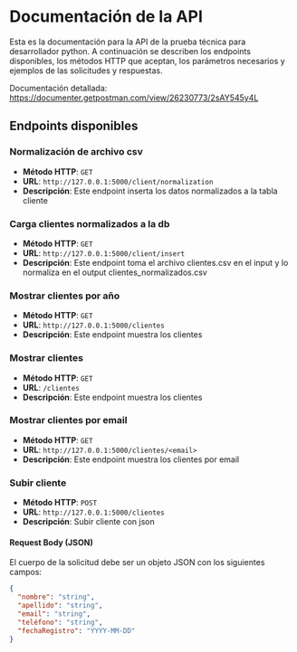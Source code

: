 # Documentación de la API

Esta es la documentación para la API de la prueba técnica para desarrollador python. A continuación se describen los endpoints disponibles, los métodos HTTP que aceptan, los parámetros necesarios y ejemplos de las solicitudes y respuestas.

Documentación detallada: https://documenter.getpostman.com/view/26230773/2sAY545y4L

## Endpoints disponibles

### Normalización de archivo csv

- **Método HTTP**: `GET`
- **URL**: `http://127.0.0.1:5000/client/normalization`
- **Descripción**: Este endpoint inserta los datos normalizados a la tabla cliente

### Carga clientes normalizados a la db

- **Método HTTP**: `GET`
- **URL**: `http://127.0.0.1:5000/client/insert`
- **Descripción**: Este endpoint toma el archivo clientes.csv en el input y lo normaliza en el output clientes_normalizados.csv


### Mostrar clientes por año

- **Método HTTP**: `GET`
- **URL**: `http://127.0.0.1:5000/clientes`
- **Descripción**: Este endpoint muestra los clientes

### Mostrar clientes

- **Método HTTP**: `GET`
- **URL**: `/clientes`
- **Descripción**: Este endpoint muestra los clientes
  
### Mostrar clientes por email

- **Método HTTP**: `GET`
- **URL**: `http://127.0.0.1:5000/clientes/<email>`
- **Descripción**: Este endpoint muestra los clientes por email

### Subir cliente

- **Método HTTP**: `POST`
- **URL**: `http://127.0.0.1:5000/clientes`
- **Descripción**: Subir cliente con json
  
#### Request Body (JSON)

El cuerpo de la solicitud debe ser un objeto JSON con los siguientes campos:

```json
{
  "nombre": "string",
  "apellido": "string",
  "email": "string",
  "teléfono": "string",
  "fechaRegistro": "YYYY-MM-DD"
}